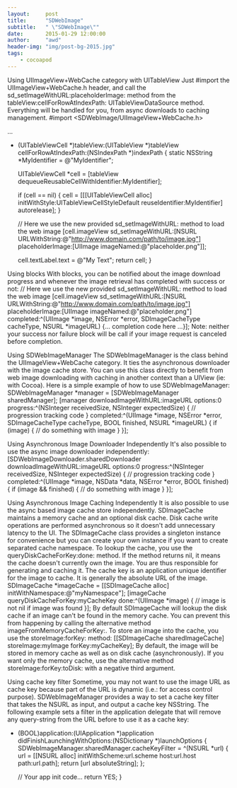 ```yaml
---
layout:     post
title:      "SDWebImage"
subtitle:   " \"SDWebImage\""
date:       2015-01-29 12:00:00
author:     "awd"
header-img: "img/post-bg-2015.jpg"
tags:
    - cocoapod
---
```

Using UIImageView+WebCache category with UITableView
Just #import the UIImageView+WebCache.h header, and call the sd_setImageWithURL:placeholderImage: method from the tableView:cellForRowAtIndexPath: UITableViewDataSource method. Everything will be handled for you, from async downloads to caching management.
#import <SDWebImage/UIImageView+WebCache.h>

...

- (UITableViewCell *)tableView:(UITableView *)tableView cellForRowAtIndexPath:(NSIndexPath *)indexPath
{
    static NSString *MyIdentifier = @"MyIdentifier";

    UITableViewCell *cell = [tableView dequeueReusableCellWithIdentifier:MyIdentifier];

    if (cell == nil)
    {
        cell = [[[UITableViewCell alloc] initWithStyle:UITableViewCellStyleDefault
                                       reuseIdentifier:MyIdentifier] autorelease];
    }

    // Here we use the new provided sd_setImageWithURL: method to load the web image
    [cell.imageView sd_setImageWithURL:[NSURL URLWithString:@"http://www.domain.com/path/to/image.jpg"]
                      placeholderImage:[UIImage imageNamed:@"placeholder.png"]];

    cell.textLabel.text = @"My Text";
    return cell;
}

Using blocks
With blocks, you can be notified about the image download progress and whenever the image retrieval has completed with success or not:
// Here we use the new provided sd_setImageWithURL: method to load the web image
[cell.imageView sd_setImageWithURL:[NSURL URLWithString:@"http://www.domain.com/path/to/image.jpg"]
                      placeholderImage:[UIImage imageNamed:@"placeholder.png"]
                             completed:^(UIImage *image, NSError *error, SDImageCacheType cacheType, NSURL *imageURL) {... completion code here ...}];
Note: neither your success nor failure block will be call if your image request is canceled before completion.

Using SDWebImageManager
The SDWebImageManager is the class behind the UIImageView+WebCache category. It ties the asynchronous downloader with the image cache store. You can use this class directly to benefit from web image downloading with caching in another context than a UIView (ie: with Cocoa).
Here is a simple example of how to use SDWebImageManager:
SDWebImageManager *manager = [SDWebImageManager sharedManager];
[manager downloadImageWithURL:imageURL
                      options:0
                     progress:^(NSInteger receivedSize, NSInteger expectedSize) {
                         // progression tracking code
                     }
                     completed:^(UIImage *image, NSError *error, SDImageCacheType cacheType, BOOL finished, NSURL *imageURL) {
                         if (image) {
                             // do something with image
                         }
                     }];

Using Asynchronous Image Downloader Independently
It's also possible to use the async image downloader independently:
[SDWebImageDownloader.sharedDownloader downloadImageWithURL:imageURL
                                                    options:0
                                                   progress:^(NSInteger receivedSize, NSInteger expectedSize)
                                                   {
                                                       // progression tracking code
                                                   }
                                                   completed:^(UIImage *image, NSData *data, NSError *error, BOOL finished)
                                                   {
                                                       if (image && finished)
                                                       {
                                                           // do something with image
                                                       }
                                                   }];

Using Asynchronous Image Caching Independently
It is also possible to use the async based image cache store independently. SDImageCache maintains a memory cache and an optional disk cache. Disk cache write operations are performed asynchronous so it doesn't add unnecessary latency to the UI.
The SDImageCache class provides a singleton instance for convenience but you can create your own instance if you want to create separated cache namespace.
To lookup the cache, you use the queryDiskCacheForKey:done: method. If the method returns nil, it means the cache doesn't currently own the image. You are thus responsible for generating and caching it. The cache key is an application unique identifier for the image to cache. It is generally the absolute URL of the image.
SDImageCache *imageCache = [[SDImageCache alloc] initWithNamespace:@"myNamespace"];
[imageCache queryDiskCacheForKey:myCacheKey done:^(UIImage *image)
{
    // image is not nil if image was found
}];
By default SDImageCache will lookup the disk cache if an image can't be found in the memory cache. You can prevent this from happening by calling the alternative method imageFromMemoryCacheForKey:.
To store an image into the cache, you use the storeImage:forKey: method:
[[SDImageCache sharedImageCache] storeImage:myImage forKey:myCacheKey];
By default, the image will be stored in memory cache as well as on disk cache (asynchronously). If you want only the memory cache, use the alternative method storeImage:forKey:toDisk: with a negative third argument.

Using cache key filter
Sometime, you may not want to use the image URL as cache key because part of the URL is dynamic (i.e.: for access control purpose). SDWebImageManager provides a way to set a cache key filter that takes the NSURL as input, and output a cache key NSString.
The following example sets a filter in the application delegate that will remove any query-string from the URL before to use it as a cache key:
- (BOOL)application:(UIApplication *)application didFinishLaunchingWithOptions:(NSDictionary *)launchOptions
{
    SDWebImageManager.sharedManager.cacheKeyFilter = ^(NSURL *url) {
        url = [[NSURL alloc] initWithScheme:url.scheme host:url.host path:url.path];
        return [url absoluteString];
    };

    // Your app init code...
    return YES;
}




